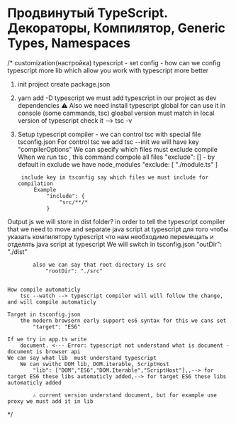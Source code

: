 # Продвинутый TypeScript. Декораторы, Компилятор, Generic Types, Namespaces

/*
customization(настройка) typescript - set config - how can we config typescript
more lib which allow you work with typescript more better

1. init project 
    create package.json
3. yarn add -D typescript 
    we must add typescript in our project as dev dependencies
    ⚠ Also we need install typescript global for can use it in console (some cammands, tsc)
        gloabal version must match in local version of typescript
            check it -->  tsc -v

4. Setup typescript compiler -  we can control tsc with special file tsconfig.json
    For control tsc we add
    tsc --init
        we will have key "compilerOptions"
    We can specify which files must exclude compile
        When we run tsc , this command compole all files
            "exclude": [] - by default in exclude we have node_modules
            "exclude: [
                "./module.ts"
            ]

        include key in tsconfig say which files we must include for compilation
            Example 
                "include": {
                    "src/**/*
                }

Output js we will store in dist folder? 
    in order to tell the typescript compiler that we need to move and separate java script at typescript
    для того чтобы указать компилятору typescript что нам необходимо перемещать и отделять java script at typescript
        We will switch in tsconfig.json
            "outDir": "./dist"

            also we can say that root directory is src
                "rootDir": "./src"

    
    How compile automaticly
        tsc --watch --> typescript compiler will will follow the change, and will compile automaticly

    Target in tsconfig.json 
        the modern browsern early support es6 syntax for this we cans set 
            "target": "ES6"

    If we try in app.ts write 
        document. <--- Error: typescript not understand what is document - document is browser api
    We can say what lib  must understand typescript
        We can swithc DOM lib, DOM.iterable, ScriptHost
            "lib": ["DOM","ES6","DOM.Iterable","ScriptHost"],,--> for target ES6 these libs automaticly added,--> for target ES6 these libs automaticly added

            ⚠ current version understand document, but for example use proxy we must add it in lib


*/